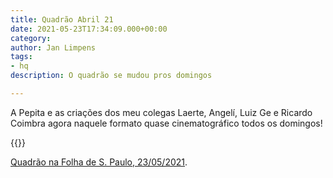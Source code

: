 ```yaml
---
title: Quadrão Abril 21
date: 2021-05-23T17:34:09.000+00:00
category: 
author: Jan Limpens
tags:
- hq
description: O quadrão se mudou pros domingos

---
```

A Pepita e as criações dos meu colegas Laerte, Angelí, Luiz Ge e Ricardo Coimbra agora naquele formato quase cinematográfico todos os domingos!

{{<gallery>}}

[Quadrão na Folha de S. Paulo, 23/05/2021](https://www1.folha.uol.com.br/ilustrada/cartum/cartunsdiarios/#23/05/2021).
